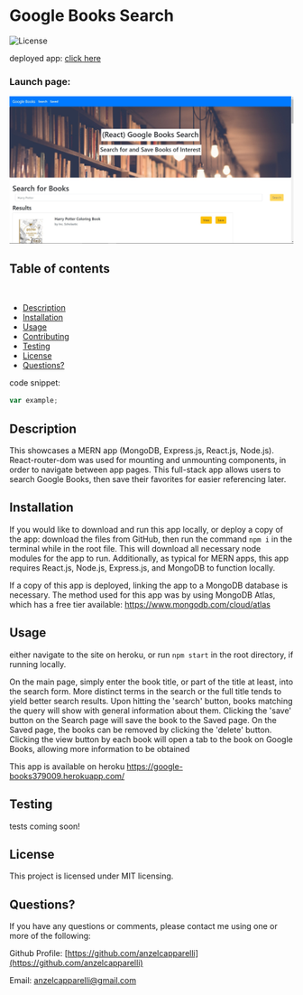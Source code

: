
  # Google Books Search
  
  ![License](https://img.shields.io/badge/License-MIT-informational)

  deployed app: [click here](https://google-books379009.herokuapp.com/)

  ### Launch page:
  ![launch page](./client/public/assets/images/googleBooks.jpg)

  ## Table of contents
  ​
  
  - [Description](#Descriptionn)
  - [Installation](#Installation)
  - [Usage](#Usage)
  - [Contributing](#Contributing)
  - [Testing](#Testing)
  - [License](#License)
  - [Questions?](#Questions?)
  
  
  code snippet:
  ``` javascript
  var example;
  ```
  
  ## Description
  
  This showcases a MERN app (MongoDB, Express.js, React.js, Node.js). React-router-dom was used for mounting and unmounting components, in order to navigate between app pages.  This full-stack app allows users to search Google Books, then save their favorites for easier referencing later.
  
  ## Installation
  
  If you would like to download and run this app locally, or deploy a copy of the app: download the files from GitHub, then run the command ``` npm i ``` in the terminal while in the root file. This will download all necessary node modules for the app to run. Additionally, as typical for MERN apps, this app requires React.js, Node.js, Express.js, and MongoDB to function locally.

  If a copy of this app is deployed, linking the app to a MongoDB database is necessary. The method used for this app was by using MongoDB Atlas, which has a free tier available: https://www.mongodb.com/cloud/atlas
  
  ## Usage
  
  either navigate to the site on heroku, or run ```npm start``` in the root directory, if running locally.

  On the main page, simply enter the book title, or part of the title at least, into the search form. More distinct terms in the search or the full title tends to yield better search results. Upon hitting the 'search' button, books matching the query will show with general information about them. Clicking the 'save' button on the Search page will save the book to the Saved page. On the Saved page, the books can be removed by clicking the 'delete' button. Clicking the view button by each book will open a tab to the book on Google Books, allowing more information to be obtained
  
  This app is available on heroku https://google-books379009.herokuapp.com/
  
  ## Testing
  
  tests coming soon!
  
  ## License
  
  This project is licensed under MIT licensing.
  
  ## Questions?
  
  If you have any questions or comments, please contact me using one or more of the following:
  
  Github Profile: [https://github.com/anzelcapparelli](https://github.com/anzelcapparelli)

  Email: anzelcapparelli@gmail.com

